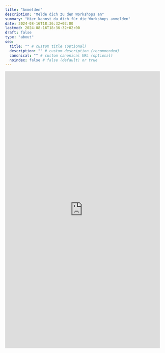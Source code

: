 ```yaml
---
title: "Anmelden"
description: "Melde dich zu den Workshops an"
summary: "Hier kannst du dich für die Workshops anmelden"
date: 2024-08-16T18:36:32+02:00
lastmod: 2024-08-16T18:36:32+02:00
draft: false
type: "about"
seo:
  title: "" # custom title (optional)
  description: "" # custom description (recommended)
  canonical: "" # custom canonical URL (optional)
  noindex: false # false (default) or true
---
```


<iframe src="https://data.1-2-wir.org/form/oohA8yo-ugwAtfKbEeFsTkSxfIg2h14NcpvwkxbcpK8" width="100%" height="900px" frameborder="0" allowfullscreen></iframe>
